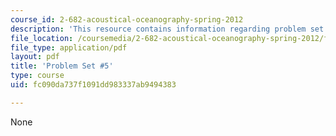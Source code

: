 ```yaml
---
course_id: 2-682-acoustical-oceanography-spring-2012
description: 'This resource contains information regarding problem set #5.'
file_location: /coursemedia/2-682-acoustical-oceanography-spring-2012/fc090da737f1091dd983337ab9494383_MIT2_682S12_Homework5.pdf
file_type: application/pdf
layout: pdf
title: 'Problem Set #5'
type: course
uid: fc090da737f1091dd983337ab9494383

---
```

None